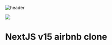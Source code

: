 ![header](https://capsule-render.vercel.app/api?type=wave&color=#FF5A60&height=300&section=header&text=NextJS-airbnb&fontSize=90&animation=twinkling)

<img src="https://img.shields.io/badge/Next.js-000000?style=flat-square&logo=Next.js&logoColor=white"/>

# NextJS v15 airbnb clone

